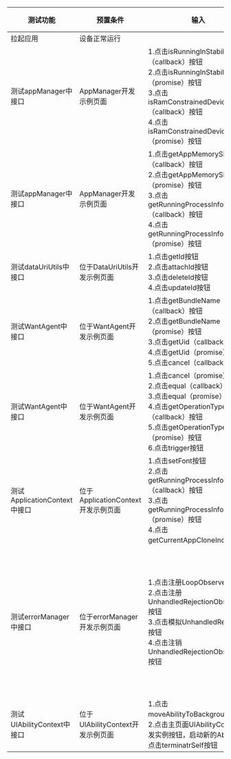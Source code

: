 |测试功能|预置条件|输入|预期输出|测试结果|
|--------------------------------|--------------------------------|--------------------------------|--------------------------------|--------------------------------|
|拉起应用|	设备正常运行|		|成功拉起应用|Pass|
|测试appManager中接口| AppManager开发示例页面 | 1.点击isRunningInStabilityTest（callback）按钮<br/>2.点击isRunningInStabilityTest（promise）按钮<br/>3.点击isRamConstrainedDevice（callback）按钮<br/>4.点击isRamConstrainedDevice（promise）按钮 | 1.弹出Toast信息<br/>2.弹出Toast信息<br/>3.弹出Toast信息<br/>4.弹出Toast信息<br/> |Pass|
|测试appManager中接口| AppManager开发示例页面 | 1.点击getAppMemorySize（callback）按钮<br/>2.点击getAppMemorySize（promise）按钮<br/>3.点击getRunningProcessInformation（callback）按钮<br/>4.点击getRunningProcessInformation（promise）按钮 | 1.弹出Toast信息<br/>2.弹出Toast信息<br/>3.弹出Toast信息<br/>4.弹出Toast信息<br/> |Pass|
|测试dataUriUtils中接口| 位于DataUriUtils开发示例页面 | 1.点击getId按钮<br/>2.点击attachId按钮<br/>3.点击deleteId按钮<br/>4.点击updateId按钮 | 1.弹出Toast信息<br/>2.弹出Toast信息<br/>3.弹出Toast信息<br/>4.弹出Toast信息 |Pass|
|测试WantAgent中接口| 位于WantAgent开发示例页面 | 1.点击getBundleName（callback）按钮<br/>2.点击getBundleName（promise）按钮<br/>3.点击getUid（callback）按钮<br/>4.点击getUid（promise）按钮<br/>5.点击cancel（callback）按钮<br/> | 1.弹出Toast信息<br/>2.弹出Toast信息<br/>3.弹出Toast信息<br/>4.弹出Toast信息<br/>5.弹出Toast信息 |Pass|
|测试WantAgent中接口| 位于WantAgent开发示例页面 | 1.点击cancel（promise）按钮<br/>2.点击equal（callback）按钮<br/>3.点击equal（promise）按钮<br/>4.点击getOperationType（callback）按钮<br/>5.点击getOperationType（promise）按钮<br/>6.点击trigger按钮 | 1.弹出Toast信息<br/>2.弹出Toast信息<br/>3.弹出Toast信息<br/>4.弹出Toast信息<br/>5.弹出Toast信息<br/>6.弹出Toast信息 |Pass|
|测试ApplicationContext中接口| 位于ApplicationContext开发示例页面 | 1.点击setFont按钮<br/>2.点击getRunningProcessInformation（callback）按钮<br/>3.点击getRunningProcessInformation（promise）按钮<br/>4.点击getCurrentAppCloneIndex按钮 | 1.弹出Toast信息<br/>2.弹出Toast信息<br/>3.弹出Toast信息<br/>4.弹出Toast信息 |Pass|
|测试errorManager中接口| 位于errorManager开发示例页面 | 1.点击注册LoopObserver按钮<br/>2.点击注册 UnhandledRejectionObserver按钮<br/>3.点击模拟UnhandledRejection按钮<br/>4.点击注销 UnhandledRejectionObserver按钮 | 1.弹出Toast信息<br/>2.列表中增加模拟UnhandledRejection按钮，并且原注册UnhandledRejectionObserver按钮变为注销UnhandledRejectionObserver按钮，并弹出Toast信息<br/>3.弹出Toast信息<br/>4.模拟UnhandledRejection按钮消失，注销UnhandledRejectionObserver按钮变回注册UnhandledRejectionObserver按钮，并弹出Toast信息 |Pass|
|测试UIAbilityContext中接口| 位于UIAbilityContext开发示例页面 | 1.点击moveAbilityToBackground按钮<br/>2.点击主页面UIAbilityContext开发实例按钮，启动新的Ability，点击terminatrSelf按钮 | 1.Ability被移动到后台<br/>2.Ability被停止，显示主页面 |Pass|

